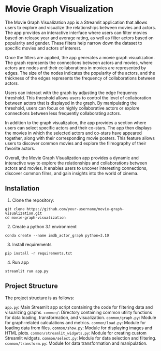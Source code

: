 # Movie Graph Visualization

The Movie Graph Visualization app is a Streamlit application that allows users to explore and visualize the 
relationships between movies and actors. The app provides an interactive interface where users can filter movies based 
on release year and average rating, as well as filter actors based on popularity and gender. These filters help narrow 
down the dataset to specific movies and actors of interest.

Once the filters are applied, the app generates a movie graph visualization. The graph represents the connections 
between actors and movies, where actors are nodes and their collaborations in movies are represented by edges. The size 
of the nodes indicates the popularity of the actors, and the thickness of the edges represents the frequency of 
collaborations between actors.

Users can interact with the graph by adjusting the edge frequency threshold. This threshold allows users to control the 
level of collaboration between actors that is displayed in the graph. By manipulating the threshold, users can focus on 
highly collaborative actors or explore connections between less frequently collaborating actors.

In addition to the graph visualization, the app provides a section where users can select specific actors and their 
co-stars. The app then displays the movies in which the selected actors and co-stars have appeared together, along with 
their corresponding movie posters. This feature allows users to discover common movies and explore the filmography of 
their favorite actors.

Overall, the Movie Graph Visualization app provides a dynamic and interactive way to explore the relationships and 
collaborations between actors and movies. It enables users to uncover interesting connections, discover common films, 
and gain insights into the world of cinema.

## Installation

1. Clone the repository:

```
git clone https://github.com/your-username/movie-graph-visualization.git
cd movie-graph-visualization
```

2. Create a python 3.1 environment

```
conda create --name imdb_actor_graph python=3.10
```

3. Install requirements
```
pip install -r requirements.txt
```

4. Run app
```
streamlit run app.py
```


## Project Structure

The project structure is as follows:

`app.py`: Main Streamlit app script containing the code for filtering data and visualizing graphs.
`common/`: Directory containing common utility functions for data loading, transformation, and visualization.
`common/graph.py`: Module for graph-related calculations and metrics.
`common/load.py`: Module for loading data from files.
`common/show.py`: Module for displaying images and HTML plots.
`common/streamlit_widgets.py`: Module for creating custom Streamlit widgets.
`common/select.py`: Module for data selection and filtering.
`common/transform.py`: Module for data transformation and manipulation.